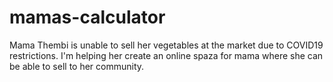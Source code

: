 # mamas-calculator
Mama Thembi is unable to sell her vegetables at the market due to COVID19 restrictions. I'm helping her create an online spaza for mama where she can be able to sell to her community.